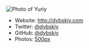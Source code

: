 ![Photo of Yuriy](http://www.gravatar.com/avatar/50d077fe9360d7ec2333fe82583f14d7)
* Website: http://dybskiy.com
* Twitter: [@dybskiy](https://twitter.com/dybskiy)
* GitHub: [@dybskiy](https://github.com/dybskiy)
* Photos: [500px](http://500px.com/dybskiy)
